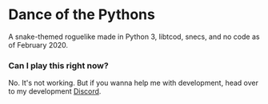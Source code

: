 # Dance of the Pythons
A snake-themed roguelike made in Python 3, libtcod, snecs,
and no code as of February 2020.

### Can I play this right now?
No. It's not working. But if you wanna help me with development,
head over to my development [Discord](https://discord.gg/AxMZJyg).